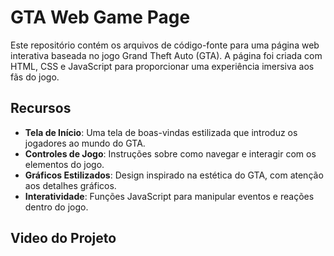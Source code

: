 # GTA Web Game Page

Este repositório contém os arquivos de código-fonte para uma página web interativa baseada no jogo Grand Theft Auto (GTA). A página foi criada com HTML, CSS e JavaScript para proporcionar uma experiência imersiva aos fãs do jogo.

## Recursos

- **Tela de Início**: Uma tela de boas-vindas estilizada que introduz os jogadores ao mundo do GTA.
- **Controles de Jogo**: Instruções sobre como navegar e interagir com os elementos do jogo.
- **Gráficos Estilizados**: Design inspirado na estética do GTA, com atenção aos detalhes gráficos.
- **Interatividade**: Funções JavaScript para manipular eventos e reações dentro do jogo.

## Video do Projeto

